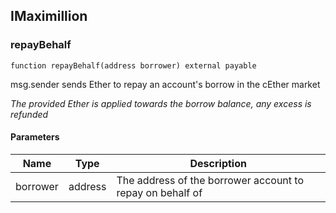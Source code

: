 ## IMaximillion

### repayBehalf

```solidity
function repayBehalf(address borrower) external payable
```

msg.sender sends Ether to repay an account's borrow in the cEther market

_The provided Ether is applied towards the borrow balance, any excess is refunded_

#### Parameters

| Name | Type | Description |
| ---- | ---- | ----------- |
| borrower | address | The address of the borrower account to repay on behalf of |


